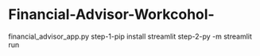 # Financial-Advisor-Workcohol-
financial_advisor_app.py
step-1-pip install streamlit
step-2-py -m  streamlit run
